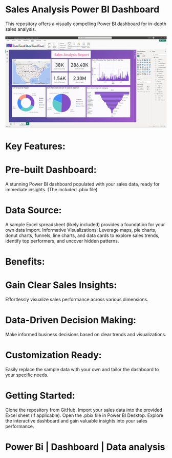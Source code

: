 # Sales Analysis Power BI Dashboard
This repository offers a visually compelling Power BI dashboard for in-depth sales analysis.

![screenshot](srpbi.png)

# Key Features:

# Pre-built Dashboard:
A stunning Power BI dashboard populated with your sales data, ready for immediate insights. (The included .pbix file)
# Data Source:
A sample Excel spreadsheet (likely included) provides a foundation for your own data import.
Informative Visualizations: Leverage maps, pie charts, donut charts, funnels, line charts, and data cards to explore sales trends, identify top performers, and uncover hidden patterns.

# Benefits:
# Gain Clear Sales Insights:
Effortlessly visualize sales performance across various dimensions.
# Data-Driven Decision Making:
Make informed business decisions based on clear trends and visualizations.
# Customization Ready:
Easily replace the sample data with your own and tailor the dashboard to your specific needs.

# Getting Started:
Clone the repository from GitHub.
Import your sales data into the provided Excel sheet (if applicable).
Open the .pbix file in Power BI Desktop.
Explore the interactive dashboard and gain valuable insights into your sales performance.

# Power Bi  |  Dashboard  | Data analysis 
